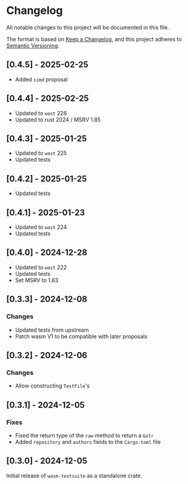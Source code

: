 # Changelog

All notable changes to this project will be documented in this file.

The format is based on [Keep a Changelog](https://keepachangelog.com/en/1.1.0/),
and this project adheres to [Semantic Versioning](https://semver.org/spec/v2.0.0.html).

## [0.4.5] - 2025-02-25

- Added `simd` proposal

## [0.4.4] - 2025-02-25

- Updated to `wast` 226
- Updated to rust 2024 / MSRV 1.85

## [0.4.3] - 2025-01-25

- Updated to `wast` 225
- Updated tests

## [0.4.2] - 2025-01-25

- Updated tests

## [0.4.1] - 2025-01-23

- Updated to `wast` 224
- Updated tests

## [0.4.0] - 2024-12-28

- Updated to `wast` 222
- Updated tests
- Set MSRV to 1.83

## [0.3.3] - 2024-12-08

### Changes

- Updated tests from upstream
- Patch wasm V1 to be compatible with later proposals

## [0.3.2] - 2024-12-06

### Changes

- Allow constructing `TestFile`'s

## [0.3.1] - 2024-12-05

### Fixes

- Fixed the return type of the `raw` method to return a `&str`
- Added `repository` and `authors` fields to the `Cargo.toml` file

## [0.3.0] - 2024-12-05

Initial release of `wasm-testsuite` as a standalone crate.
